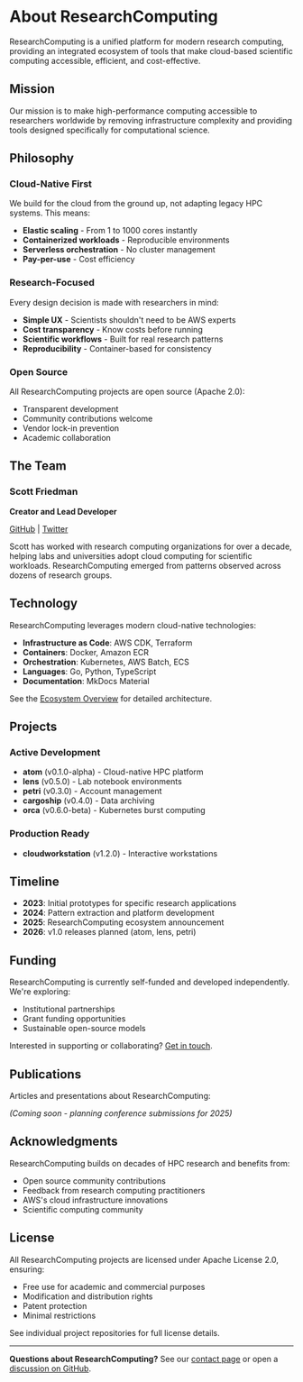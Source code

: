 # About ResearchComputing

ResearchComputing is a unified platform for modern research computing, providing an integrated ecosystem of tools that make cloud-based scientific computing accessible, efficient, and cost-effective.

## Mission

Our mission is to make high-performance computing accessible to researchers worldwide by removing infrastructure complexity and providing tools designed specifically for computational science.

## Philosophy

### Cloud-Native First
We build for the cloud from the ground up, not adapting legacy HPC systems. This means:

- **Elastic scaling** - From 1 to 1000 cores instantly
- **Containerized workloads** - Reproducible environments
- **Serverless orchestration** - No cluster management
- **Pay-per-use** - Cost efficiency

### Research-Focused
Every design decision is made with researchers in mind:

- **Simple UX** - Scientists shouldn't need to be AWS experts
- **Cost transparency** - Know costs before running
- **Scientific workflows** - Built for real research patterns
- **Reproducibility** - Container-based for consistency

### Open Source
All ResearchComputing projects are open source (Apache 2.0):

- Transparent development
- Community contributions welcome
- Vendor lock-in prevention
- Academic collaboration

## The Team

### Scott Friedman
**Creator and Lead Developer**

[GitHub](https://github.com/scttfrdmn) | [Twitter](https://twitter.com/scttfrdmn)

Scott has worked with research computing organizations for over a decade, helping labs and universities adopt cloud computing for scientific workloads. ResearchComputing emerged from patterns observed across dozens of research groups.

## Technology

ResearchComputing leverages modern cloud-native technologies:

- **Infrastructure as Code**: AWS CDK, Terraform
- **Containers**: Docker, Amazon ECR
- **Orchestration**: Kubernetes, AWS Batch, ECS
- **Languages**: Go, Python, TypeScript
- **Documentation**: MkDocs Material

See the [Ecosystem Overview](/ecosystem/overview) for detailed architecture.

## Projects

### Active Development
- **atom** (v0.1.0-alpha) - Cloud-native HPC platform
- **lens** (v0.5.0) - Lab notebook environments
- **petri** (v0.3.0) - Account management
- **cargoship** (v0.4.0) - Data archiving
- **orca** (v0.6.0-beta) - Kubernetes burst computing

### Production Ready
- **cloudworkstation** (v1.2.0) - Interactive workstations

## Timeline

- **2023**: Initial prototypes for specific research applications
- **2024**: Pattern extraction and platform development
- **2025**: ResearchComputing ecosystem announcement
- **2026**: v1.0 releases planned (atom, lens, petri)

## Funding

ResearchComputing is currently self-funded and developed independently. We're exploring:

- Institutional partnerships
- Grant funding opportunities
- Sustainable open-source models

Interested in supporting or collaborating? [Get in touch](/about/contact).

## Publications

Articles and presentations about ResearchComputing:

*(Coming soon - planning conference submissions for 2025)*

## Acknowledgments

ResearchComputing builds on decades of HPC research and benefits from:

- Open source community contributions
- Feedback from research computing practitioners
- AWS's cloud infrastructure innovations
- Scientific computing community

## License

All ResearchComputing projects are licensed under Apache License 2.0, ensuring:

- Free use for academic and commercial purposes
- Modification and distribution rights
- Patent protection
- Minimal restrictions

See individual project repositories for full license details.

---

**Questions about ResearchComputing?** See our [contact page](/about/contact) or open a [discussion on GitHub](https://github.com/scttfrdmn/atom/discussions).
